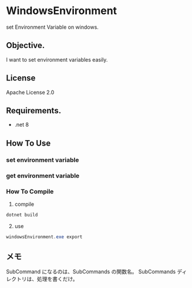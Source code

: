 # WindowsEnvironment

set Environment Variable on windows.  

## Objective.

I want to set environment variables easily.

## License

Apache License 2.0

## Requirements.

- .net 8

## How To Use

### set environment variable

### get environment variable

### How To Compile

1. compile

```C#
dotnet build
```

2. use

```C#
windowsEnvironment.exe export
```

## メモ

SubCommand になるのは、SubCommands の関数名。
SubCommands ディレクトリは、処理を書くだけ。
